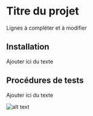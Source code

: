 # Titre du projet

Lignes à compléter et à modifier


## Installation

Ajouter ici du texte


## Procédures de tests

Ajouter ici du texte

![alt text](https://www.google.fr/url?sa=i&url=https%3A%2F%2Fwww.teahub.io%2Fviewwp%2Fixhhmwm_cringe-wallpapers%2F&psig=AOvVaw2BohAeWaxGrMB5CeLiYoyQ&ust=1634913476428000&source=images&cd=vfe&ved=0CAsQjRxqFwoTCKiho7rd2_MCFQAAAAAdAAAAABAD)